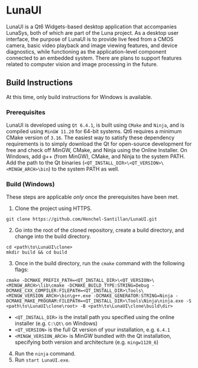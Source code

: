 # LunaUI

LunaUI is a Qt6 Widgets-based desktop application that accompanies LunaSys, both of which are part of the Luna project. As a desktop user interface, the purpose of LunaUI is to provide live feed from a CMOS camera, basic video playback and image viewing features, and device diagnostics, while functioning as the application-level component connected to an embedded system. There are plans to support features related to computer vision and image processing in the future.

## Build Instructions

At this time, only build instructions for Windows is available.

### Prerequisites
LunaUI is developed using `Qt 6.4.1`, is built using `CMake` and `Ninja`, and is compiled using `MinGW 11.20` for 64-bit systems. Qt6 requires a minimum CMake version of `3.16`. The easiest way to satisfy these dependency requirements is to simply download the Qt for open-source development for free and check off MinGW, CMake, and Ninja using the Online Installer. On Windows, add g++ (from MinGW), CMake, and Ninja to the system PATH. Add the path to the Qt binaries (`<QT_INSTALL_DIR>\<QT_VERSION>\<MINGW_ARCH>\bin`) to the system PATH as well.

### Build (Windows)

These steps are applicable _only_ once the prerequisites have been met.

1. Clone the project using HTTPS.

`git clone https://github.com/Henchel-Santillan/LunaUI.git`

2. Go into the root of the cloned repository, create a build directory, and change into the build directory.
```
cd <path\to\LunaUI\clone>
mkdir build && cd build
```

3. Once in the build directory, run the `cmake` command with the following flags:

```
cmake -DCMAKE_PREFIX_PATH=<QT_INSTALL_DIR>\<QT_VERSION>\<MINGW_ARCH>\lib\cmake -DCMAKE_BUILD_TYPE:STRING=Debug -DCMAKE_CXX_COMPILER:FILEPATH=<QT_INSTALL_DIR>\Tools\<MINGW_VERSION_ARCH>\bin\g++.exe -DCMAKE_GENERATOR:STRING=Ninja -DCMAKE_MAKE_PROGRAM:FILEPATH=<QT_INSTALL_DIR>\Tools\Ninja\ninja.exe -S <path\to\LunaUI\clone\root> -B <path\to\LunaUI\clone\build\dir>
```

* `<QT_INSTALL_DIR>` is the install path you specified using the online installer (e.g. `C:\Qt\` on Windows)
* `<QT_VERSION>` is the full Qt version of your installation, e.g. `6.4.1`
* `<MINGW_VERSION_ARCH>` is MinGW bundled with the Qt installation, specifying both version and architecture (e.g. `mingw1120_6`)

4. Run the `ninja` command.
5. Run `start LunaUI.exe`.
